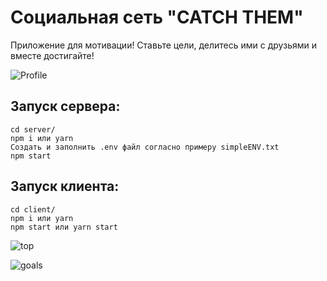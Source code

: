 # Социальная сеть "CATCH THEM"
Приложение для мотивации! Ставьте цели, делитесь ими с друзьями и вместе достигайте!

![Profile](https://github.com/IliaisaChamp/active-list-social/main/profile.jpg?raw=true)

## Запуск сервера:

    cd server/
    npm i или yarn
    Cоздать и заполнить .env файл согласно примеру simpleENV.txt
    npm start


## Запуск клиента:
    cd client/
    npm i или yarn
    npm start или yarn start


![top](https://github.com/IliaisaChamp/active-list-social/main/top.jpg?raw=true)

![goals](https://github.com/IliaisaChamp/active-list-social/main/goals.jpg?raw=true)
